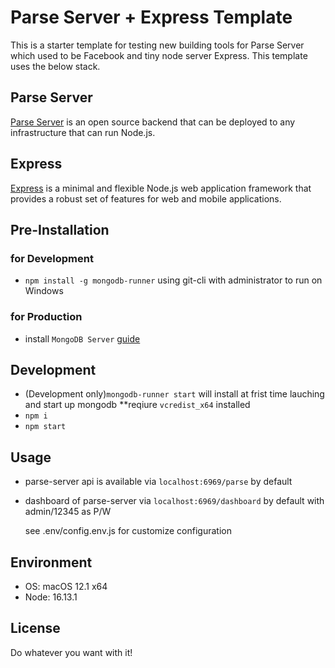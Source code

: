 # Parse Server + Express Template
This is a starter template for testing new building tools for Parse Server which used to be Facebook and tiny node server Express. This template uses the below stack.

## Parse Server
[Parse Server](https://parseplatform.org) is an open source backend that can be deployed to any infrastructure that can run Node.js.

## Express
[Express](https://expressjs.com) is a minimal and flexible Node.js web application framework that provides a robust set of features for web and mobile applications.


## Pre-Installation
### for Development
- `npm install -g mongodb-runner` using git-cli with administrator to run on Windows  
### for Production
- install `MongoDB Server` [guide](https://docs.mongodb.com/v5.0/tutorial/install-mongodb-on-os-x/)

## Development
- (Development only)`mongodb-runner start` will install at frist time lauching and start up mongodb     **reqiure `vcredist_x64` installed
- `npm i`
- `npm start`


## Usage
- parse-server api is available via `localhost:6969/parse` by default
- dashboard of parse-server via `localhost:6969/dashboard` by default with admin/12345 as P/W

  see .env/config.env.js for customize configuration


## Environment
- OS:    macOS 12.1 x64
- Node:  16.13.1

## License
Do whatever you want with it!
